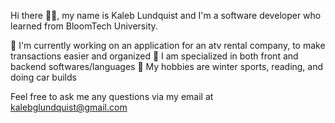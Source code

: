 Hi there ✌🏾, my name is Kaleb Lundquist and I'm a software developer who learned from BloomTech University.

📌 I'm currently working on an application for an atv rental company, to make transactions easier and organized
📌 I am specialized in both front and backend softwares/languages
📌 My hobbies are winter sports, reading, and doing car builds

Feel free to ask me any questions via my email at kalebglundquist@gmail.com
